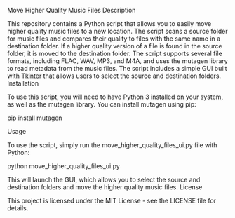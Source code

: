 Move Higher Quality Music Files
Description

This repository contains a Python script that allows you to easily move higher quality music files to a new location. The script scans a source folder for music files and compares their quality to files with the same name in a destination folder. If a higher quality version of a file is found in the source folder, it is moved to the destination folder. The script supports several file formats, including FLAC, WAV, MP3, and M4A, and uses the mutagen library to read metadata from the music files. The script includes a simple GUI built with Tkinter that allows users to select the source and destination folders.
Installation

To use this script, you will need to have Python 3 installed on your system, as well as the mutagen library. You can install mutagen using pip:

pip install mutagen

Usage

To use the script, simply run the move_higher_quality_files_ui.py file with Python:

python move_higher_quality_files_ui.py

This will launch the GUI, which allows you to select the source and destination folders and move the higher quality music files.
License

This project is licensed under the MIT License - see the LICENSE file for details.
